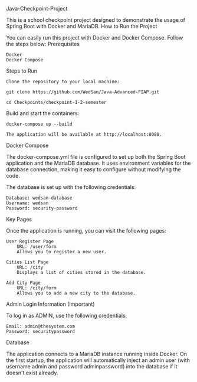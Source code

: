 Java-Checkpoint-Project

This is a school checkpoint project designed to demonstrate the usage of Spring Boot with Docker and MariaDB.
How to Run the Project

You can easily run this project with Docker and Docker Compose. Follow the steps below:
Prerequisites

    Docker
    Docker Compose

Steps to Run

    Clone the repository to your local machine:
    
    git clone https://github.com/WedSan/Java-Advanced-FIAP.git

    cd Checkpoints/checkpoint-1-2-semester


Build and start the containers:

    docker-compose up --build

    The application will be available at http://localhost:8080.

Docker Compose

The docker-compose.yml file is configured to set up both the Spring Boot application and the MariaDB database. It uses environment variables for the database connection, making it easy to configure without modifying the code.

The database is set up with the following credentials:

    Database: wedsan-database
    Username: wedsan
    Password: security-password

Key Pages


Once the application is running, you can visit the following pages:

    User Register Page
        URL: /user/form
        Allows you to register a new user.

    Cities List Page
        URL: /city
        Displays a list of cities stored in the database.

    Add City Page
        URL: /city/form
        Allows you to add a new city to the database.

Admin Login Information (Important)

To log in as ADMIN, use the following credentials:

    Email: admin@thesystem.com
    Password: securitypassword

Database

The application connects to a MariaDB instance running inside Docker. On the first startup, the application will automatically inject an admin user (with username admin and password adminpassword) into the database if it doesn't exist already.


